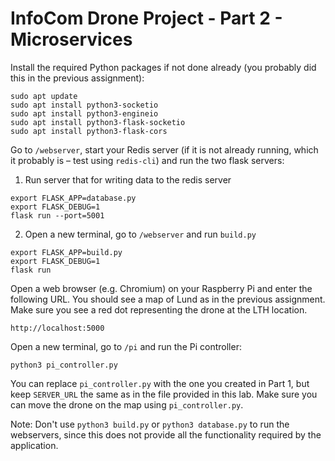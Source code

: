 # InfoCom Drone Project - Part 2 - Microservices
Install the required Python packages if not done already (you probably did this in the previous assignment):
```
sudo apt update
sudo apt install python3-socketio
sudo apt install python3-engineio
sudo apt install python3-flask-socketio
sudo apt install python3-flask-cors

```
Go to `/webserver`, start your Redis server (if it is not already running, which it probably is – test using `redis-cli`) and run the two flask servers:

1. Run server that for writing data to the redis server
```
export FLASK_APP=database.py
export FLASK_DEBUG=1
flask run --port=5001
```
2. Open a new terminal, go to `/webserver` and run `build.py`
```
export FLASK_APP=build.py
export FLASK_DEBUG=1
flask run
```
Open a web browser (e.g. Chromium) on your Raspberry Pi and enter the following URL. You should see a map of Lund as in the previous assignment. Make sure you see a red dot representing the drone at the LTH location.
```
http://localhost:5000
```

Open a new terminal, go to `/pi` and run the Pi controller:
```
python3 pi_controller.py
```
You can replace `pi_controller.py` with the one you created in Part 1, but keep `SERVER_URL` the same as in the file provided in this lab. Make sure you can move the drone on the map using `pi_controller.py`.

Note: Don't use `python3 build.py` or `python3 database.py` to run the webservers, since this does not provide all the functionality required by the application.

